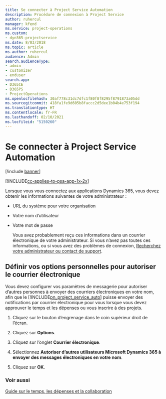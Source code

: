 ```yaml
---
title: Se connecter à Project Service Automation
description: Procédure de connexion à Project Service
author: ruhercul
manager: kfend
ms.service: project-operations
ms.custom:
- dyn365-projectservice
ms.date: 8/03/2018
ms.topic: article
ms.author: ruhercul
audience: Admin
search.audienceType:
- admin
- customizer
- enduser
search.app:
- D365CE
- D365PS
- ProjectOperations
ms.openlocfilehash: 30af778c31dc7dfc1f80f8f8295f8791873a05dd
ms.sourcegitcommit: 418fa1fe9d605b8faccc2d5dee1b04b4e753f194
ms.translationtype: HT
ms.contentlocale: fr-FR
ms.lasthandoff: 02/10/2021
ms.locfileid: "5150260"
---
```

# <a name="sign-in-to-project-service-automation"></a>Se connecter à Project Service Automation

[!include [banner](../includes/psa-now-project-operations.md)]

[!INCLUDE[cc-applies-to-psa-app-1x-2x](../includes/cc-applies-to-psa-app-1x-2x.md)]

Lorsque vous vous connectez aux applications Dynamics 365, vous devez obtenir les informations suivantes de votre administrateur :  
  
- URL du système pour votre organisation  
  
- Votre nom d’utilisateur  
  
- Votre mot de passe  
  
  Vous avez probablement reçu ces informations dans un courrier électronique de votre administrateur. Si vous n’avez pas toutes ces informations, ou si vous avez des problèmes de connexion, [Recherchez votre administrateur ou contact de support](https://docs.microsoft.com/dynamics365/customerengagement/on-premises/basics/find-administrator-support).  
  
## <a name="set-your-personal-options-to-allow-email"></a>Définir vos options personnelles pour autoriser le courrier électronique  
 Vous devez configurer vos paramètres de messagerie pour autoriser d’autres personnes à envoyer des courriers électroniques en votre nom, afin que le [!INCLUDE[pn_project_service_auto](../includes/pn-project-service-auto.md)] puisse envoyer des notifications par courrier électronique pour vous lorsque vous devez approuver le temps et les dépenses ou vous inscrire à des projets.  
  
1.  Cliquez sur le bouton d’engrenage dans le coin supérieur droit de l’écran.  
  
2.  Cliquez sur **Options**.  
  
3.  Cliquez sur l’onglet **Courrier électronique**.  
  
4.  Sélectionnez **Autoriser d’autres utilisateurs Microsoft Dynamics 365 à envoyer des messages électroniques en votre nom**.  
  
5.  Cliquez sur **OK**.  
  
### <a name="see-also"></a>Voir aussi  
 [Guide sur le temps, les dépenses et la collaboration](../psa/time-expense-collaboration-guide.md)
